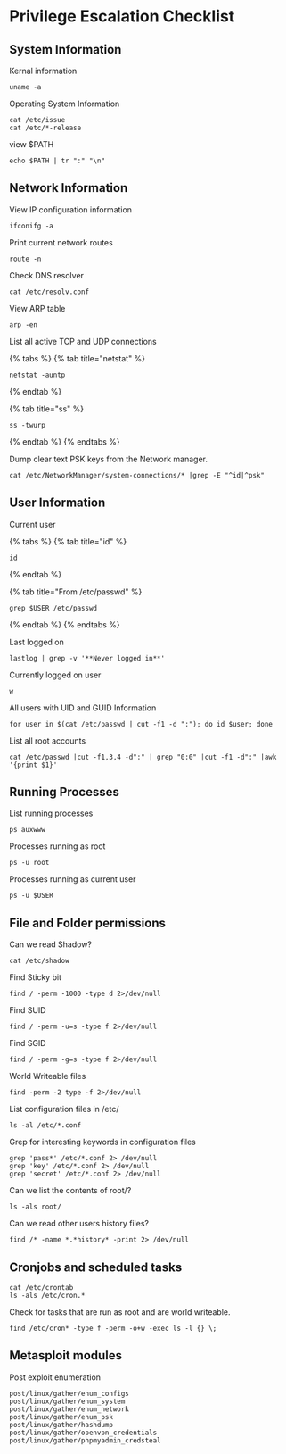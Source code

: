 # Privilege Escalation Checklist

## System Information

Kernal information

```
uname -a
```

Operating System Information

```
cat /etc/issue
cat /etc/*-release
```

view $PATH

```
echo $PATH | tr ":" "\n"
```

## Network Information

View IP configuration information

```
ifconifg -a
```

Print current network routes

```
route -n
```

Check DNS resolver

```
cat /etc/resolv.conf
```

View ARP table

```
arp -en
```

List all active TCP and UDP connections

{% tabs %}
{% tab title="netstat" %}
```
netstat -auntp
```
{% endtab %}

{% tab title="ss" %}
```
ss -twurp
```
{% endtab %}
{% endtabs %}

Dump clear text PSK keys from the Network manager.

```
cat /etc/NetworkManager/system-connections/* |grep -E "^id|^psk"
```

## User Information

Current user

{% tabs %}
{% tab title="id" %}
```
id
```
{% endtab %}

{% tab title="From /etc/passwd" %}
```
grep $USER /etc/passwd
```
{% endtab %}
{% endtabs %}

Last logged on

```
lastlog | grep -v '**Never logged in**' 
```

Currently logged on user

```
w
```

All users with UID and GUID Information

```
for user in $(cat /etc/passwd | cut -f1 -d ":"); do id $user; done
```

List all root accounts

```
cat /etc/passwd |cut -f1,3,4 -d":" | grep "0:0" |cut -f1 -d":" |awk '{print $1}'
```

## Running Processes

List running processes

```
ps auxwww
```

Processes running as root

```
ps -u root
```

Processes running as current user

```
ps -u $USER
```

## File and Folder permissions

Can we read Shadow?

```
cat /etc/shadow
```

Find Sticky bit

```
find / -perm -1000 -type d 2>/dev/null
```

Find SUID

```
find / -perm -u=s -type f 2>/dev/null 
```

Find SGID

```
find / -perm -g=s -type f 2>/dev/null
```

World Writeable files

```
find -perm -2 type -f 2>/dev/null   
```

List configuration files in /etc/

```
ls -al /etc/*.conf
```

Grep for interesting keywords in configuration files

```
grep 'pass*' /etc/*.conf 2> /dev/null
grep 'key' /etc/*.conf 2> /dev/null
grep 'secret' /etc/*.conf 2> /dev/null
```

Can we list the contents of root/?

```
ls -als root/
```

Can we read other users history files?

```
find /* -name *.*history* -print 2> /dev/null 
```

## Cronjobs and scheduled tasks

```
cat /etc/crontab  
ls -als /etc/cron.*
```

Check for tasks that are run as root and are world writeable.

```
find /etc/cron* -type f -perm -o+w -exec ls -l {} \; 
```

## Metasploit modules

Post exploit enumeration

```
post/linux/gather/enum_configs
post/linux/gather/enum_system
post/linux/gather/enum_network
post/linux/gather/enum_psk
post/linux/gather/hashdump
post/linux/gather/openvpn_credentials
post/linux/gather/phpmyadmin_credsteal 
```
